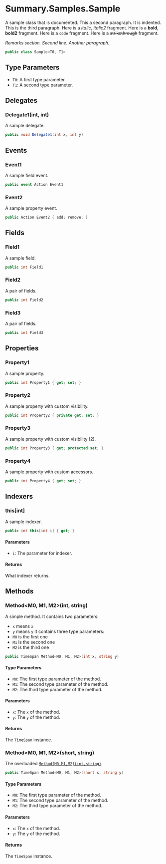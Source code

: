 # Summary.Samples.Sample
A sample class that is documented.
This a second paragraph.
It is indented.
This is the third paragraph.
Here is a _italic_, _italic2_ fragment.
Here is a **bold**, **bold2** fragment.
Here is a `code` fragment.
Here is a ~~strikethrough~~ fragment.

_Remarks section._
_Second line._
_Another paragraph._

```cs
public class Sample<T0, T1>
```

## Type Parameters
- `T0`: A first type parameter.
- `T1`: A second type parameter.

## Delegates
### Delegate1(int, int)
A sample delegate.

```cs
public void Delegate1(int x, int y)
```

## Events
### Event1
A sample field event.

```cs
public event Action Event1
```

### Event2
A sample property event.

```cs
public Action Event2 { add; remove; }
```

## Fields
### Field1
A sample field.

```cs
public int Field1
```

### Field2
A pair of fields.

```cs
public int Field2
```

### Field3
A pair of fields.

```cs
public int Field3
```

## Properties
### Property1
A sample property.

```cs
public int Property1 { get; set; }
```

### Property2
A sample property with custom visibility.

```cs
public int Property2 { private get; set; }
```

### Property3
A sample property with custom visibility (2).

```cs
public int Property3 { get; protected set; }
```

### Property4
A sample property with custom accessors.

```cs
public int Property4 { get; set; }
```

## Indexers
### this[int]
A sample indexer.

```cs
public int this[int i] { get; }
```

#### Parameters
- `i`: The parameter for indexer.

#### Returns
What indexer returns.

## Methods
### Method<M0, M1, M2>(int, string)
A simple method.
It contains two parameters:
- `x` means `x`
- `y` means `y`
It contains three type parameters:
- `M0` is the first one
- `M1` is the second one
- `M2` is the third one

```cs
public TimeSpan Method<M0, M1, M2>(int x, string y)
```

#### Type Parameters
- `M0`: The first type parameter of the method.
- `M1`: The second type parameter of the method.
- `M2`: The third type parameter of the method.

#### Parameters
- `x`: The `x` of the method.
- `y`: The `y` of the method.

#### Returns
The `TimeSpan` instance.

### Method<M0, M1, M2>(short, string)
The overloaded [`Method{M0,M1,M2}(int,string)`](./Method{M0,M1,M2}(int,string).md).

```cs
public TimeSpan Method<M0, M1, M2>(short x, string y)
```

#### Type Parameters
- `M0`: The first type parameter of the method.
- `M1`: The second type parameter of the method.
- `M2`: The third type parameter of the method.

#### Parameters
- `x`: The `x` of the method.
- `y`: The `y` of the method.

#### Returns
The `TimeSpan` instance.

